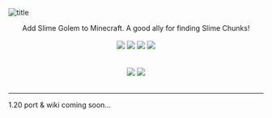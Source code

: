 ![title](https://imgur.com/BwK9K8t.png)

<div align="center">Add Slime Golem to Minecraft. A good ally for finding Slime Chunks!</div>
<br>
<div align="center" markdown="1">
  <a href=""><img src="https://cdn.jsdelivr.net/npm/@intergrav/devins-badges@3.1.2/assets/cozy/supported/forge_vector.svg"/></a>
  <a href=""><img src="https://cdn.jsdelivr.net/npm/@intergrav/devins-badges@3.1.2/assets/cozy/supported/fabric_vector.svg"/></a>
  <a href=""><img src="https://wsrv.nl/?url=https%3A%2F%2Fcdn.jsdelivr.net%2Fnpm%2F%40intergrav%2Fdevins-badges%403%2Fassets%2Fcozy%2Favailable%2Fcurseforge_vector.svg&n=-1"/></a>
  <a href=""><img src="https://cdn.jsdelivr.net/npm/@intergrav/devins-badges@3.1.2/assets/cozy/available/modrinth_vector.svg"/></a>
</div>
<br>

<div align="center" markdown="1">
  
</div>
<br>

<div align="center" markdown="1">
  <a href=""><img src="https://wsrv.nl/?url=https%3A%2F%2Fcdn.discordapp.com%2Fattachments%2F1073717602880327761%2F1073717942014972034%2FRLib_vector.svg&n=-1"/></a>
  <a href=""><img src="https://wsrv.nl/?url=https%3A%2F%2Fcdn.discordapp.com%2Fattachments%2F1073717602880327761%2F1073717981118480535%2FRConfig_vector.svg&n=-1"/></a>
</div><br>



***

1.20 port & wiki coming soon...
